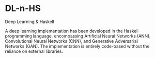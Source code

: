 # DL-n-HS
Deep Learning &amp; Haskell

A deep learning implementation has been developed in the Haskell programming language, encompassing Artificial Neural Networks (ANN), Convolutional Neural Networks (CNN), and Generative Adversarial Networks (GAN). The implementation is entirely code-based without the reliance on external libraries.
